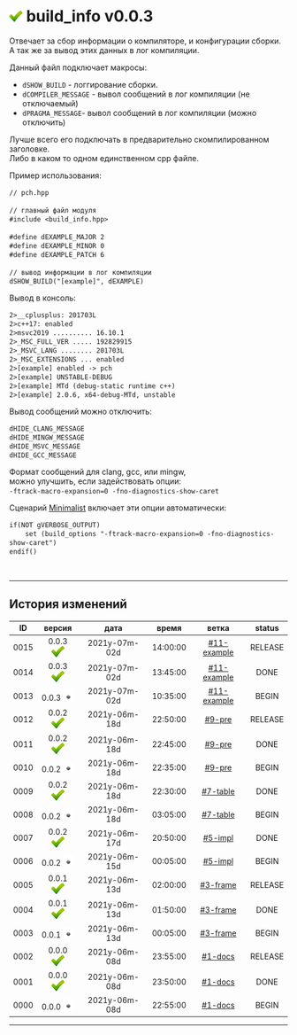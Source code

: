[M]: #main  "головной файл модуля"
[P]: ../icons/progress.png
[S]: ../icons/success.png
[F]: ../icons/failed.png
[D]: ../icons/danger.png
[E]: ../icons/empty.png
[B]: ../icons/bug.png
[N]: ../icons/na.png

<a name="main"></a>
[![S]][M] build_info v0.0.3
===========================
Отвечает за сбор информации о компиляторе, и конфигурации сборки.  
А так же за вывод этих данных в лог компиляции.  

Данный файл подключает макросы:  
  - `dSHOW_BUILD` - логгирование сборки.  
  - `dCOMPILER_MESSAGE` - вывол сообщений в лог компиляции (не отключаемый)  
  - `dPRAGMA_MESSAGE`- вывол сообщений в лог компиляции (можно отключить)  

Лучше всего его подключать в предварительно скомпилированном заголовке.  
Либо в каком то одном единственном cpp файле.  

Пример использования:  

```
// pch.hpp

// главный файл модуля
#include <build_info.hpp>  

#define dEXAMPLE_MAJOR 2
#define dEXAMPLE_MINOR 0
#define dEXAMPLE_PATCH 6

// вывод информации в лог компиляции
dSHOW_BUILD("[example]", dEXAMPLE)  
```

Вывод в консоль:  
```
2>__cplusplus: 201703L
2>c++17: enabled
2>msvc2019 .......... 16.10.1
2>_MSC_FULL_VER ..... 192829915
2>_MSVC_LANG ........ 201703L
2>_MSC_EXTENSIONS ... enabled
2>[example] enabled -> pch
2>[example] UNSTABLE-DEBUG
2>[example] MTd (debug-static runtime c++)
2>[example] 2.0.6, x64-debug-MTd, unstable
```

Вывод сообщений можно отключить:  
```
dHIDE_CLANG_MESSAGE
dHIDE_MINGW_MESSAGE
dHIDE_MSVC_MESSAGE
dHIDE_GCC_MESSAGE
```

Формат сообщений для clang, gcc, или mingw,  
можно улучшить, если задействовать опции:  
`-ftrack-macro-expansion=0 -fno-diagnostics-show-caret`

Сценарий [Minimalist][Minimalist] включает эти опции автоматически:  

```
if(NOT gVERBOSE_OUTPUT)
    set (build_options "-ftrack-macro-expansion=0 -fno-diagnostics-show-caret")
endif()
```

[Minimalist]: https://github.com/Kartonagnick/cmake-minimalist
    "Minimalist - Универсальный сценарий сборки на языке cmake."  

<br/>

--------------------------------------------------------------------------------

История изменений 
-----------------

| **ID** | версия          |     дата      |  время   |     ветка     | status  |  
|:------:|:---------------:|:-------------:|:--------:|:-------------:|:-------:|  
|  0015  | 0.0.3 [![S]][M] | 2021y-07m-02d | 14:00:00 | [#11-example] | RELEASE |  
|  0014  | 0.0.3 [![S]][M] | 2021y-07m-02d | 13:45:00 | [#11-example] | DONE    |  
|  0013  | 0.0.3 [![E]][M] | 2021y-07m-02d | 10:35:00 | [#11-example] | BEGIN   |  
|  0012  | 0.0.2 [![S]][M] | 2021y-06m-18d | 22:50:00 | [#9-pre]      | RELEASE |  
|  0011  | 0.0.2 [![S]][M] | 2021y-06m-18d | 22:45:00 | [#9-pre]      | DONE    |  
|  0010  | 0.0.2 [![E]][M] | 2021y-06m-18d | 22:35:00 | [#9-pre]      | BEGIN   |  
|  0009  | 0.0.2 [![S]][M] | 2021y-06m-18d | 22:30:00 | [#7-table]    | DONE    |  
|  0008  | 0.0.2 [![E]][M] | 2021y-06m-18d | 03:05:00 | [#7-table]    | BEGIN   |  
|  0007  | 0.0.2 [![S]][M] | 2021y-06m-17d | 20:50:00 | [#5-impl]     | DONE    |  
|  0006  | 0.0.2 [![E]][M] | 2021y-06m-15d | 00:05:00 | [#5-impl]     | BEGIN   |  
|  0005  | 0.0.1 [![S]][M] | 2021y-06m-13d | 02:00:00 | [#3-frame]    | RELEASE |  
|  0004  | 0.0.1 [![S]][M] | 2021y-06m-13d | 01:50:00 | [#3-frame]    | DONE    |  
|  0003  | 0.0.1 [![E]][M] | 2021y-06m-13d | 00:05:00 | [#3-frame]    | BEGIN   |  
|  0002  | 0.0.0 [![S]][M] | 2021y-06m-08d | 23:55:00 | [#1-docs]     | RELEASE |  
|  0001  | 0.0.0 [![S]][M] | 2021y-06m-08d | 23:50:00 | [#1-docs]     | DONE    |  
|  0000  | 0.0.0 [![E]][M] | 2021y-06m-08d | 22:55:00 | [#1-docs]     | BEGIN   |  

--------------------------------------------------------------------------------

[#11-example]: ../history.md//#v003
[#9-pre]:      ../history.md//#v002
[#7-table]:    ../history.md//#v002
[#5-impl]:     ../history.md//#v002
[#3-frame]:    ../history.md//#v001
[#1-docs]:     ../history.md//#v000





